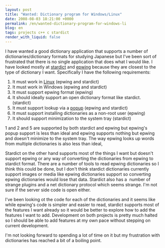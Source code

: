 ```yaml
---
layout: post
title: "Wanted: Dictionary program for Windows/Linux"
date: 2008-08-03 18:21:00 +0000
permalink: /en/wanted-dictionary-program-for-windows-li
blog: en
tags: projects c++ c stardict
render_with_liquid: false
---
```


<p>I have wanted a good dictionary application that supports a number of dictionaries/dictionary formats for studying Japanese but I've been sort of frustrated that there is no single application that does what I would like. I have looked mostly at <a href="http://stardict.sourceforge.net/">stardict</a> and <a href="http://epwing.sourceforge.net/">epwing</a> because they are closest to the type of dictionary I want. Specifically I have the following requirements:</p>
<ol>
<li>It must work in <a href="http://en.wikipedia.org/wiki/Linux" title="Linux">Linux</a> (epwing and stardict)<br /></li>
<li>It must work in Windows (epwing and stardict)<br /></li>
<li>It must support epwing format (epwing)<br /></li>
<li>It should ideally support an open dictionary format like stardict. (stardict)<br /></li>
<li>It must support lookup via a <a href="http://stardict.sourceforge.net/images/stardict03e.gif">popup</a> (epwing and stardict) </li>
<li>It must support installing dictionaries as a non-root user (epwing)<br /></li>
<li>It should support minimization to the system tray (stardict)<br /></li>
</ol>
<p>1 and 2 and 5 are supported by both stardict and epwing but epwing's popup support is less than ideal and epwing supports nothing but epwing and doesn't minimize to the system tray. The way epwing looks up words from multiple dictionaries is also less than ideal,</p>
<p>Stardict on the other hand supports most of the things I want but doesn't support epwing or any way of converting the dictionaries from epwing to stardict format. There are a number of tools to read epwing dictionaries so I think this could be done, but I don't think stardict dictionaries currently support images or media like epwing dictionaries support so converting epwing dictionaries would lose that data. Stardict also has a  number of strange plugins and a net dictionary protocol which seems strange. I'm not sure if the server side code is open either.</p>
<p>I've been looking ot the code for each of the dictionaries and it seems like while epwing's code is simpler and easier to read, stardict supports most of the features I want already so it would be better to explore how to add the features I want to add. Development on both projects is pretty much halted so I should be able to add features at my own pace without stepping on current development.</p>
<p>I'm not looking forward to spending a lot of time on it but my frustration with dictionaries has reached a bit of a boiling point.</p>
